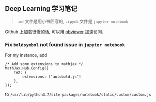 ## Deep Learning 学习笔记

> `.md` 文件是用小书匠写的, `.ipynb` 文件是 `jupyter notebook`

Github 上加载很慢的话, 可以用 [nbviewer](http://nbviewer.jupyter.org/github/DCMMC/Notes/tree/master/DeepLearning/) 加速访问.

### Fix `boldsymbol` not found issue in `jupyter notebook`

For my instance, add

```
/* Add some extensions to mathjax */
MathJax.Hub.Config({
    TeX: {
        extensions: ["autobold.js"]
    },
});
```

to `/usr/lib/python3.7/site-packages/notebook/static/custom/custom.js`
